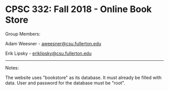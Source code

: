 # CPSC 332: Fall 2018 - Online Book Store

Group Members:

  Adam Weesner - aweesner@csu.fullerton.edu
  
  Erik Lipsky - eriklipsky@csu.fullerton.edu

---

Notes:
 
  The website uses "bookstore" as its database. It must already be filled with data. User and password for the database must be "root".

